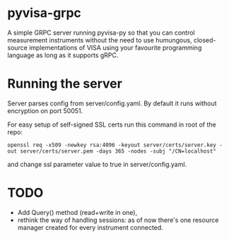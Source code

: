 # pyvisa-grpc

A simple GRPC server running pyvisa-py so that you can control measurement
instruments without the need to use humungous, closed-source implementations of
VISA using your favourite programming language as long as it supports gRPC.

# Running the server

Server parses config from server/config.yaml. By default it runs without
encryption on port 50051.

For easy setup of self-signed SSL certs run this command in root of the repo:

```
openssl req -x509 -newkey rsa:4096 -keyout server/certs/server.key -out server/certs/server.pem -days 365 -nodes -subj "/CN=localhost"
```

and change ssl parameter value to true in server/config.yaml.

# TODO

- Add Query() method (read+write in one),
- rethink the way of handling sessions: as of now there's one resource manager
  created for every instrument connected.

